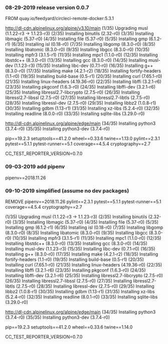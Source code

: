 ### 08-29-2019 release version 0.0.7

FROM quay.io/feedyard/circleci-remote-docker:5.3.1

http://dl-cdn.alpinelinux.org/alpine/v3.10/main
(1/35) Upgrading musl (1.1.22-r3 -> 1.1.23-r3)
(2/35) Installing binutils (2.32-r0)
(3/35) Installing libmagic (5.37-r0)
(4/35) Installing file (5.37-r0)
(5/35) Installing gmp (6.1.2-r1)
(6/35) Installing isl (0.18-r0)
(7/35) Installing libgomp (8.3.0-r0)
(8/35) Installing libatomic (8.3.0-r0)
(9/35) Installing libgcc (8.3.0-r0)
(10/35) Installing mpfr3 (3.1.5-r1)
(11/35) Installing mpc1 (1.1.0-r0)
(12/35) Installing libstdc++ (8.3.0-r0)
(13/35) Installing gcc (8.3.0-r0)
(14/35) Installing musl-dev (1.1.23-r3)
(15/35) Installing libc-dev (0.7.1-r0)
(16/35) Installing g++ (8.3.0-r0)
(17/35) Installing make (4.2.1-r2)
(18/35) Installing fortify-headers (1.1-r0)
(19/35) Installing build-base (0.5-r1)
(20/35) Installing curl (7.65.1-r0)
(21/35) Installing linux-headers (4.19.36-r0)
(22/35) Installing libffi (3.2.1-r6)
(23/35) Installing pkgconf (1.6.3-r0)
(24/35) Installing libffi-dev (3.2.1-r6)
(25/35) Installing libressl2.7-libcrypto (2.7.5-r0)
(26/35) Installing libressl2.7-libssl (2.7.5-r0)
(27/35) Installing libressl2.7-libtls (2.7.5-r0)
(28/35) Installing libressl-dev (2.7.5-r0)
(29/35) Installing libbz2 (1.0.8-r1)
(30/35) Installing gdbm (1.13-r1)
(31/35) Installing xz-libs (5.2.4-r0)
(32/35) Installing readline (8.0.0-r0)
(33/35) Installing sqlite-libs (3.29.0-r0)

http://dl-cdn.alpinelinux.org/alpine/edge/main
(34/35) Installing python3 (3.7.4-r0)
(35/35) Installing python3-dev (3.7.4-r0)

pip==19.2.3
setuptools==41.2.0
wheel==0.33.6
twine==1.13.0
pylint==2.3.1
pytest==5.1.1
pytest-runner==5.1
coverage==4.5.4
cryptography==2.7

CC_TEST_REPORTER_VERSION=0.7.0

### 09-03-2019 add pipenv

pipenv==2018.11.26

### 09-10-2019 simplified (assume no dev packages)

REMOVE
pipenv==2018.11.26
pylint==2.3.1
pytest==5.1.1
pytest-runner==5.1
coverage==4.5.4
cryptography==2.7


(1/35) Upgrading musl (1.1.22-r3 -> 1.1.23-r3)
(2/35) Installing binutils (2.32-r0)
(3/35) Installing libmagic (5.37-r0)
(4/35) Installing file (5.37-r0)
(5/35) Installing gmp (6.1.2-r1)
(6/35) Installing isl (0.18-r0)
(7/35) Installing libgomp (8.3.0-r0)
(8/35) Installing libatomic (8.3.0-r0)
(9/35) Installing libgcc (8.3.0-r0)
(10/35) Installing mpfr3 (3.1.5-r1)
(11/35) Installing mpc1 (1.1.0-r0)
(12/35) Installing libstdc++ (8.3.0-r0)
(13/35) Installing gcc (8.3.0-r0)
(14/35) Installing musl-dev (1.1.23-r3)
(15/35) Installing libc-dev (0.7.1-r0)
(16/35) Installing g++ (8.3.0-r0)
(17/35) Installing make (4.2.1-r2)
(18/35) Installing fortify-headers (1.1-r0)
(19/35) Installing build-base (0.5-r1)
(20/35) Installing curl (7.65.1-r0)
(21/35) Installing linux-headers (4.19.36-r0)
(22/35) Installing libffi (3.2.1-r6)
(23/35) Installing pkgconf (1.6.3-r0)
(24/35) Installing libffi-dev (3.2.1-r6)
(25/35) Installing libressl2.7-libcrypto (2.7.5-r0)
(26/35) Installing libressl2.7-libssl (2.7.5-r0)
(27/35) Installing libressl2.7-libtls (2.7.5-r0)
(28/35) Installing libressl-dev (2.7.5-r0)
(29/35) Installing libbz2 (1.0.8-r1)
(30/35) Installing gdbm (1.13-r1)
(31/35) Installing xz-libs (5.2.4-r0)
(32/35) Installing readline (8.0.1-r0)
(33/35) Installing sqlite-libs (3.29.0-r0)

http://dl-cdn.alpinelinux.org/alpine/edge/main
(34/35) Installing python3 (3.7.4-r0)
(35/35) Installing python3-dev (3.7.4-r0)

pip==19.2.3
setuptools==41.2.0
wheel==0.33.6
twine==1.14.0

CC_TEST_REPORTER_VERSION=0.7.0
